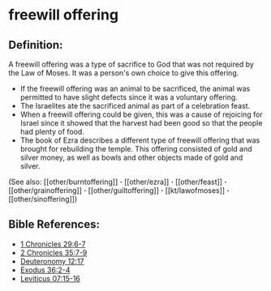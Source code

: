 # freewill offering #

## Definition: ##

A freewill offering was a type of sacrifice to God that was not required by the Law of Moses. It was a person's own choice to give this offering.

* If the freewill offering was an animal to be sacrificed, the animal was permitted to have slight defects since it was a voluntary offering.
* The Israelites ate the sacrificed animal as part of a celebration feast.
* When a freewill offering could be given, this was a cause of rejoicing for Israel since it showed that the harvest had been good so that the people had plenty of food.
* The book of Ezra describes a different type of freewill offering that was brought for rebuilding the temple. This offering consisted of gold and silver money, as well as bowls and other objects made of gold and silver.

(See also: [[other/burntoffering]] **·** [[other/ezra]] **·** [[other/feast]] **·** [[other/grainoffering]] **·** [[other/guiltoffering]] **·** [[kt/lawofmoses]] **·** [[other/sinoffering]])

## Bible References: ##

* [1 Chronicles 29:6-7](en/tn/1ch/help/29/06)
* [2 Chronicles 35:7-9](en/tn/2ch/help/35/07)
* [Deuteronomy 12:17](en/tn/deu/help/12/17)
* [Exodus 36:2-4](en/tn/exo/help/36/02)
* [Leviticus 07:15-16](en/tn/lev/help/07/15)